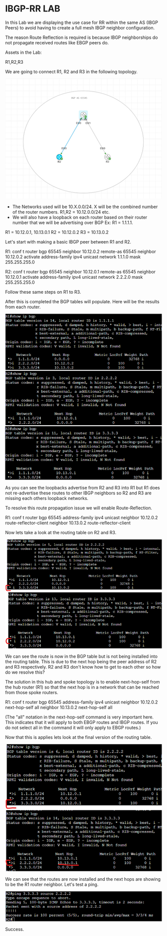 # IBGP-RR LAB

In this Lab we are displaying the use case for RR within the same AS (IBGP Peers) to avoid having to create a full mesh IBGP neighbor configuration.

The reason Route Reflection is required is because IBGP neighborships do not propagate received routes like EBGP peers do.



Assets in the Lab:

R1,R2,R3 


We are going to connect R1, R2 and R3 in the following topology.

![Topology](Images/Topology.png)


- The Networks used will be 10.X.0.0/24. X will be the combined number of the router numbers. R1,R2 = 10.12.0.0/24 etc. 
- We will also have a loopback on each router based on their router number that we will be advertising over BGP Ex: R1 = 1.1.1.1.

R1 = 10.12.0.1, 10.13.0.1
R2 = 10.12.0.2
R3 = 10.13.0.2

Let's start with making a basic IBGP peer between R1 and R2.

R1:
conf t
router bgp 65545
neighbor 10.12.0.2 remote-as 65545
neighbor 10.12.0.2 activate
address-family ipv4 unicast
network 1.1.1.0 mask 255.255.255.0

R2:
conf t
router bgp 65545
neighbor 10.12.0.1 remote-as 65545
neighbor 10.12.0.1 activate
address-family ipv4 unicast
network 2.2.2.0 mask 255.255.255.0

Follow these same steps on R1 to R3.

After this is completed the BGP tables will populate. Here will be the results from each router.

![R1-Pre-RR](Images/R1-Pre-RR.png)
![R2-Pre-RR](Images/R2-Pre-RR.png)
![R3-Pre-RR](Images/R3-Pre-RR.png)


As you can see the loopbacks advertise from R2 and R3 into R1 but R1 does not re-advertise these routes to other IBGP neighbors so R2 and R3 are missing each others loopback networks.

To resolve this route propagation issue we will enable Route-Reflection.

R1:
conf t
router bgp 65545
address-family ipv4 unicast
neighbor 10.12.0.2 route-reflector-client
neighbor 10.13.0.2 route-reflector-client

Now lets take a look at the routing table on R2 and R3.

![R2-Post-RR](Images/R2-Post-RR.png)
![R3-Post-RR](Images/R3-Post-RR.png)

We can see the route is now in the BGP table but is not being installed into the routing table. This is due to the next hop being the peer address of R2 and R3 respectively. R2 and R3 don't know how to get to each other so how do we resolve this?

The solution in this hub and spoke topology is to enable next-hop-self from the hub router (R1) so that the next hop is in a network that can be reached from those spoke routers.

R1: 
conf t
router bgp 65545
address-family ipv4 unicast
neighbor 10.12.0.2 next-hop-self all
neighbor 10.13.0.2 next-hop-self all

(The "all" notation in the next-hop-self command is very important here. This indicates that it will apply to both EBGP routes and IBGP routes. If you do not select all in the command it will only apply to EBGP routes.)

Now that this is applies lets look at the final version of the routing table.

![R2-NH-RR](Images/R2-NH-RR.png)
![R3-NH-RR](Images/R3-NH-RR.png)

We can see that the routes are now installed and the next hops are showing to be the R1 router neighbor. Let's test a ping.

![R2-Ping](Images/R2-Ping.png)

Success.